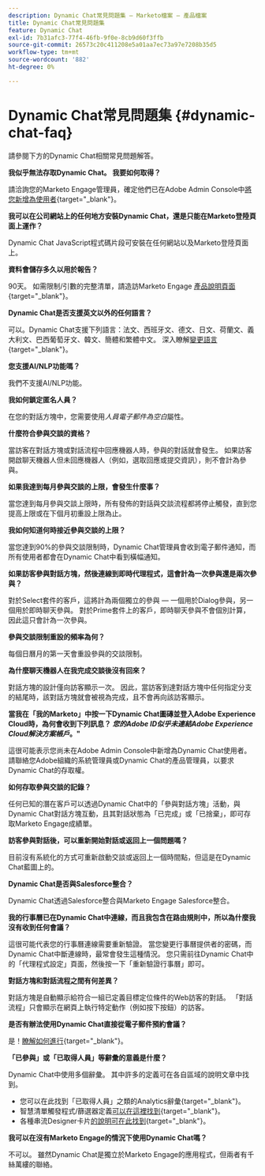 ```yaml
---
description: Dynamic Chat常見問題集 — Marketo檔案 — 產品檔案
title: Dynamic Chat常見問題集
feature: Dynamic Chat
exl-id: 7b31afc3-77f4-46fb-9f0e-8cb9d60f3ffb
source-git-commit: 26573c20c411208e5a01aa7ec73a97e7208b35d5
workflow-type: tm+mt
source-wordcount: '882'
ht-degree: 0%

---
```


# Dynamic Chat常見問題集 {#dynamic-chat-faq}

請參閱下方的Dynamic Chat相關常見問題解答。

**我似乎無法存取Dynamic Chat。 我要如何取得？**

請洽詢您的Marketo Engage管理員，確定他們已在Adobe Admin Console中[將您新增為使用者](/help/marketo/product-docs/demand-generation/dynamic-chat/setup-and-configuration/add-or-remove-chat-users.md#add-a-chat-user){target="_blank"}。

**我可以在公司網站上的任何地方安裝Dynamic Chat，還是只能在Marketo登陸頁面上運作？**

Dynamic Chat JavaScript程式碼片段可安裝在任何網站以及Marketo登陸頁面上。

**資料會儲存多久以用於報告？**

90天。 如需限制/引數的完整清單，請造訪Marketo Engage [產品說明頁面](https://helpx.adobe.com/legal/product-descriptions/adobe-marketo-engage---product-description.html){target="_blank"}。

**Dynamic Chat是否支援英文以外的任何語言？**

可以。Dynamic Chat支援下列語言：法文、西班牙文、德文、日文、荷蘭文、義大利文、巴西葡萄牙文、韓文、簡體和繁體中文。 深入瞭解[變更語言](/help/marketo/product-docs/demand-generation/dynamic-chat/dynamic-chat-overview.md#changing-the-language){target="_blank"}。

**您支援AI/NLP功能嗎？**

我們不支援AI/NLP功能。

**我如何鎖定匿名人員？**

在您的對話方塊中，您需要使用&#x200B;_人員電子郵件為空白_&#x200B;屬性。

**什麼符合參與交談的資格？**

當訪客在對話方塊或對話流程中回應機器人時，參與的對話就會發生。 如果訪客開啟聊天機器人但未回應機器人（例如，選取回應或提交資訊），則不會計為參與。

**如果我達到每月參與交談的上限，會發生什麼事？**

當您達到每月參與交談上限時，所有發佈的對話與交談流程都將停止觸發，直到您提高上限或在下個月初重設上限為止。

**我如何知道何時接近參與交談的上限？**

當您達到90%的參與交談限制時，Dynamic Chat管理員會收到電子郵件通知，而所有使用者都會在Dynamic Chat中看到橫幅通知。

**如果訪客參與對話方塊，然後連線到即時代理程式，這會計為一次參與還是兩次參與？**

對於Select套件的客戶，這將計為兩個獨立的參與 — 一個用於Dialog參與，另一個用於即時聊天參與。 對於Prime套件上的客戶，即時聊天參與不會個別計算，因此這只會計為一次參與。

**參與交談限制重設的頻率為何？**

每個日曆月的第一天會重設參與的交談限制。

**為什麼聊天機器人在我完成交談後沒有回來？**

對話方塊的設計僅向訪客顯示一次。 因此，當訪客到達對話方塊中任何指定分支的結尾時，該對話方塊就會被視為完成，且不會再向該訪客顯示。

**當我在「我的Marketo」中按一下Dynamic Chat圖磚並登入Adobe Experience Cloud時，為何會收到下列訊息？ _您的Adobe ID似乎未連結Adobe Experience Cloud解決方案帳戶_。&quot;**

這很可能表示您尚未在Adobe Admin Console中新增為Dynamic Chat使用者。 請聯絡您Adobe組織的系統管理員或Dynamic Chat的產品管理員，以要求Dynamic Chat的存取權。

**如何存取參與交談的記錄？**

任何已知的潛在客戶可以透過Dynamic Chat中的「參與對話方塊」活動，與Dynamic Chat對話方塊互動，且其對話狀態為「已完成」或「已捨棄」，即可存取Marketo Engage成績單。

**訪客參與對話後，可以重新開始對話或返回上一個問題嗎？**

目前沒有系統化的方式可重新啟動交談或返回上一個時間點，但這是在Dynamic Chat藍圖上的。

**Dynamic Chat是否與Salesforce整合？**

Dynamic Chat透過Salesforce整合與Marketo Engage Salesforce整合。

**我的行事曆已在Dynamic Chat中連線，而且我包含在路由規則中，所以為什麼我沒有收到任何會議？**

這很可能代表您的行事曆連線需要重新驗證。 當您變更行事曆提供者的密碼，而Dynamic Chat中斷連線時，最常會發生這種情況。 您只需前往Dynamic Chat中的「代理程式設定」頁面，然後按一下「重新驗證行事曆」即可。

**對話方塊和對話流程之間有何差異？**

對話方塊是自動顯示給符合一組已定義目標定位條件的Web訪客的對話。 「對話流程」只會顯示在網頁上執行特定動作（例如按下按鈕）的訪客。

**是否有辦法使用Dynamic Chat直接從電子郵件預約會議？**

是！[瞭解如何進行](https://nation.marketo.com/t5/product-blogs/using-dynamic-chat-conversational-flows-for-meeting-booking/ba-p/340936){target="_blank"}。

**「已參與」或「已取得人員」等辭彙的意義是什麼？**

Dynamic Chat中使用多個辭彙。 其中許多的定義可在各自區域的說明文章中找到。

* 您可以在此找到「已取得人員」之類的Analytics辭彙[](/help/marketo/product-docs/demand-generation/dynamic-chat/analytics.md#definitions){target="_blank"}。
* 智慧清單觸發程式/篩選器定義[可以在這裡找到](/help/marketo/product-docs/demand-generation/dynamic-chat/dynamic-chat-activities.md#definitions){target="_blank"}。
* 各種串流Designer卡片[的說明可在此找到](/help/marketo/product-docs/demand-generation/dynamic-chat/automated-chat/stream-designer.md#stream-designer-cards){target="_blank"}。

**我可以在沒有Marketo Engage的情況下使用Dynamic Chat嗎？**

不可以。 雖然Dynamic Chat是獨立於Marketo Engage的應用程式，但兩者有千絲萬縷的聯絡。
